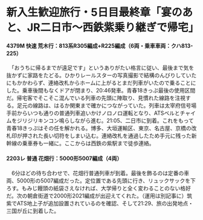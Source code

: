 # 新入生歓迎旅行・5日目最終章「宴のあと、JR二日市〜西鉄紫乗り継ぎで帰宅」

<div class="section">

#### 4379M 快速 荒木行：813系R305編成+R225編成（6両・乗車車両：クハ813-225）

　「おうちに帰るまでが遠足です」というありがたい格言に従い、最後まで気を抜かずに家路をたどる。ひかりレールスターの写真撮影で結構のんびりしていたにもかかわらず、連絡改札からホームに上がるとまだ列車がいたので乗ることにした。乗車後間もなくドアが閉まり、20:46発車。青春18きっぷ最後の使用区間だ。帰宅客でそこそこ混んでいる列車の先頭に陣取り、見慣れた線路を注視する。足元の線路は、はるか関東まで確かにつながっていた。列車は太宰府信号場手前からいつも通りの普通列車追いかけノロノロ運転となり、ATSベルとチャイムをジリジリキンコン鳴らしながら進む。21:05、二日市に到着。これをもって青春18きっぷはその任を解かれる。博多、大垣運輸区、東京、名古屋、京橋の改札印が押された長い切符をしまい込む。連絡改札を通過したため手元に残った新幹線の乗車券も一緒に。ここからは西鉄の紫駅まで徒歩連絡。

#### 2203レ 普通 花畑行：5000形5007編成（4両）

　6分ほどの待ち合わせで、花畑行普通列車が到着。最後を飾るのは定番の車両、5000形の5007編成だった。定位置である先頭に行き、リュックサックを下ろす。もみじ饅頭の紙袋さえなければ、大学帰りと全く変わることのない格好だ。次の朝倉街道で2000形2021編成が出迎えてくれた。（運用は別記事に）筑紫でATS地上子が追加設置されているのを確認、そして21:29、旅の出発地点・三国が丘に到着した。</div>